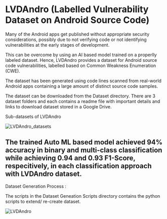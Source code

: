 # LVDAndro (Labelled Vulnerability Dataset on Android Source Code)

Many of the Android apps get published without appropriate security considerations, possibly due to not verifying code or not identifying vulnerabilities at the early stages of development. 

This can be overcome by using an AI based model trained on a properlly labeled dataset. Hence, LVDAndro provides a dataset for Android source code vulnerabilities, labelled based on Common Weakness Enumeration (CWE). 

The dataset has been generated using code lines scanned from real-world Android apps containing a large amount of distinct source code samples.

The dataset can be downloaded from the Dataset directory. There are 3 dataset folders and each contains a readme file with important details and links to download dataset stored in a Google Drive.

Sub-datasets of LVDAndro

![LVDAndro_datasets](https://user-images.githubusercontent.com/102326773/196053837-a9cf7490-1ac1-49b6-a8f8-9ffca6b1a25d.png)

## The trained Auto ML based model achieved 94\% accuracy in binary and multi-class classification while achieving 0.94 and 0.93 F1-Score, respecitively, in each classification approach with LVDAndro dataset.


Dataset Generation Process :

The scripts in the Dataset Geneation Scripts directory contains the python scripts to extend/ re-create dataset.

![LVDAndro](https://user-images.githubusercontent.com/102326773/196053776-3b763757-259f-47e9-8c82-9a0e1d3afbec.png)




